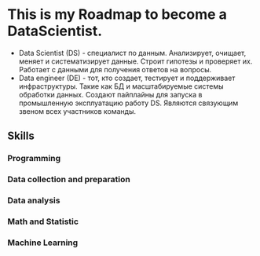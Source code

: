 # This is my Roadmap to become a DataScientist.

- Data Scientist (DS) - специалист по данным. Анализирует, очищает, меняет и систематизирует данные. Строит гипотезы и проверяет их. Работает с данными для получения ответов на вопросы.
- Data engineer (DE) - тот, кто создает, тестирует и поддерживает инфраструктуры. Такие как БД и масштабируемые системы обработки данных. Создают пайплайны для запуска в промышленную эксплуатацию работу DS. Являются связующим звеном всех участников команды.

## Skills
### Programming

### Data collection and preparation

### Data analysis

### Math and Statistic

### Machine Learning
